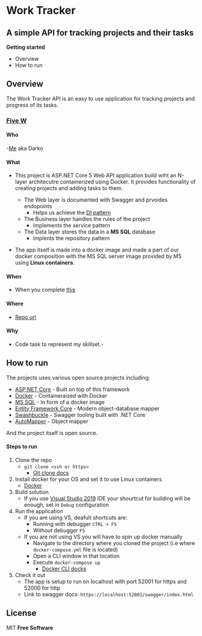 # Work Tracker
## A simple API for tracking projects and their tasks

**Getting started**
- Overview
- How to run

## Overview

The Work Tracker API is an easy to use application for tracking projects and progress of its tasks.

### [Five W](https://en.wikipedia.org/wiki/Five_Ws)

#### Who
-[Me](https://www.linkedin.com/in/darko-radivojevic-984a451a0/) aka Darko

#### What
- This project is ASP.NET Core 5 Web API application build wiht an N-layer architecutre containerized using Docker. It provides functionality of creating projects and adding tasks to them.
    - The Web layer is documented with Swagger and prvoides endopoints
        - Helps us achieve the [DI pattern](https://docs.microsoft.com/en-us/aspnet/core/fundamentals/dependency-injection?view=aspnetcore-5.0) 
    - The Business layer handles the rules of the project
        - Implements the service pattern 
    - The Data layer stores the data in a __MS SQL__ database
        - Implents the repository pattern

- The app itself is made into a docker image and made a part of our docker composition with the MS SQL server image provided by MS using __Linux containers__. 

#### When 
- When you complete [this](#Steps-to-run) 

#### Where
- [Repo url](https://github.com/DarkoRadivojevic/work-tracker) 

#### Why 
- Code task to represent my skillset.- 

## How to run

The projects uses various open source projects including:

- [ASP.NET Core](https://docs.microsoft.com/en-us/aspnet/core/introduction-to-aspnet-core?view=aspnetcore-5.0) - Built on top of this framework
- [Docker](https://docs.docker.com/) - Containeraized with Docker 
- [MS SQL](https://hub.docker.com/_/microsoft-mssql-server) - In form of a docker image
- [Entity Framework Core](https://docs.microsoft.com/en-us/ef/core/) - Modern object-database mapper
- [Swashbuckle](https://github.com/domaindrivendev/Swashbuckle.AspNetCore) - Swagger tooling built with .NET Core
- [AutoMapper](https://docs.automapper.org/en/stable/Getting-started.html) - Object mapper

And the project itself is open source.

#### Steps to run

1. Clone the repo
    - `git clone <ssh or https>` 
        - [Git clone docs](https://git-scm.com/docs/git-clone) 
2. Install docker for your OS and set it to use Linux containers
    - [Docker](https://www.docker.com/products/docker-desktop) 
3. Build solution
    - If you use [Visual Studio 2019](https://visualstudio.microsoft.com/) IDE your shourtcut for building will be enough, set in `Debug` configuration
4. Run the application
    - If you are using VS, deafult shortcuts are:
        -  Running with debugger  `CTRL + F5`
        -  Without debugger `F5` 
    - If you are not using VS you will have to spin up docker manually 
        - Navigate to the directory where you cloned the project (i.e where `docker-compose.yml` file is located)
        - Open a CLI window in that location 
        - Execute `docker-compose up`
            - [Docker CLI docks](https://docs.docker.com/engine/reference/commandline/cli/) 
5. Check it out
    - The app is setup to run on localhost with port 52001 for https and 52000 for http
    - Link to swagger docs: `https://localhost:52001/swagger/index.html`

## License
MIT
**Free Software**
